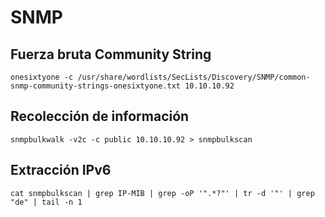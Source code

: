 # SNMP

## Fuerza bruta Community String

```null
onesixtyone -c /usr/share/wordlists/SecLists/Discovery/SNMP/common-snmp-community-strings-onesixtyone.txt 10.10.10.92
```

## Recolección de información

```null
snmpbulkwalk -v2c -c public 10.10.10.92 > snmpbulkscan
```

## Extracción IPv6

```null
cat snmpbulkscan | grep IP-MIB | grep -oP '".*?"' | tr -d '"' | grep "de" | tail -n 1
```


